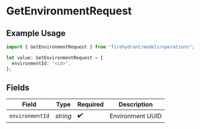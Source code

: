 # GetEnvironmentRequest

## Example Usage

```typescript
import { GetEnvironmentRequest } from "firehydrant/models/operations";

let value: GetEnvironmentRequest = {
  environmentId: "<id>",
};
```

## Fields

| Field              | Type               | Required           | Description        |
| ------------------ | ------------------ | ------------------ | ------------------ |
| `environmentId`    | *string*           | :heavy_check_mark: | Environment UUID   |